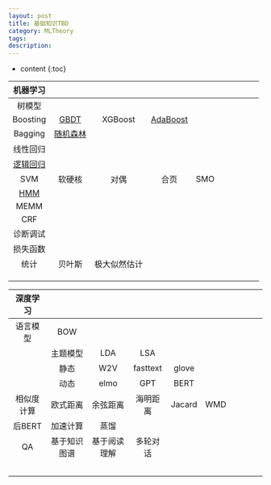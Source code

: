 ```yaml
---
layout: post
title: 基础知识TBD
category: MLTheory
tags: 
description: 
---
```

* content
{:toc}

|机器学习||||||||||
|:---:|:---:|:---:|:---:|:---:|:---:|:---:|:---:|:---:|:---:|
|树模型||||||||||
|Boosting|[GBDT](../GBDT/)|XGBoost|[AdaBoost](../Adaboost/)|||||||
|Bagging|[随机森林](../随机森林)|||||||||
|线性回归||||||||||
|[逻辑回归](../逻辑回归)||||||||||
|SVM|软硬核|对偶|合页|SMO|||||
|[HMM](../HMM)||||||||||
|MEMM||||||||||
|CRF||||||||||
|诊断调试||||||||||
|损失函数||||||||||
|统计|贝叶斯|极大似然估计||||||||
|||||||||||
|||||||||||
|||||||||||




|深度学习||||||||||
|:---:|:---:|:---:|:---:|:---:|:---:|:---:|:---:|:---:|:---:|
|语言模型|BOW|||||||||
||主题模型|LDA|LSA|||||||
||静态|W2V|fasttext|glove||||||
||动态|elmo|GPT|BERT||||||
|相似度计算|欧式距离|余弦距离|海明距离|Jacard|WMD|||||
|后BERT|加速计算|蒸馏||||||||
|QA|基于知识图谱|基于阅读理解|多轮对话|||||||
|||||||||||
|||||||||||
|||||||||||
|||||||||||
|||||||||||